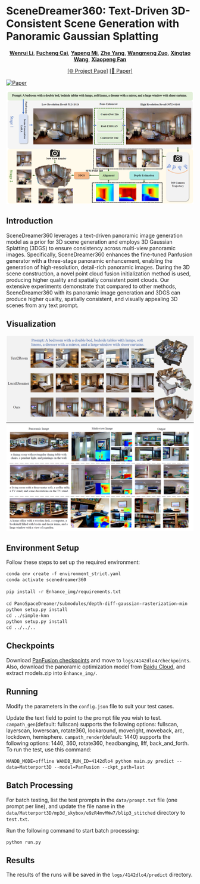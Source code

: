 # SceneDreamer360: Text-Driven 3D-Consistent Scene Generation with Panoramic Gaussian Splatting

<div align="center">

[**Wenrui Li**](https://liwrui.github.io/),
[**Fucheng Cai**](https://github.com/HITCai),
[**Yapeng Mi**](https://github.com/miyapeng),
[**Zhe Yang**](https://github.com/xia-zhe),
[**Wangmeng Zuo**](https://scholar.google.com/citations?user=rUOpCEYAAAAJ),
[**Xingtao Wang**](https://homepage.hit.edu.cn/xtwang),
[**Xiaopeng Fan**](https://scholar.google.cz/citations?hl=zh-CN&user=4LsZhDgAAAAJ&view_op=list_works&sortby=pubdate)

[\[🌐 Project Page\]](https://scenedreamer360.github.io/) [\[📜 Paper\]](https://arxiv.org/abs/2408.13711)
</div>



[![Paper](http://img.shields.io/badge/paper-arxiv.5811784-B31B1B.svg)](https://arxiv.org/abs/5811784)

![Model Pipeline](image.png)

## Introduction
SceneDreamer360 leverages a text-driven panoramic image generation model as a prior for 3D scene generation and employs 3D Gaussian Splatting (3DGS) to ensure consistency across multi-view panoramic images. Specifically, SceneDreamer360 enhances the fine-tuned Panfusion generator with a three-stage panoramic enhancement, enabling the generation of high-resolution, detail-rich panoramic images. During the 3D scene construction, a novel point cloud fusion initialization method is used, producing higher quality and spatially consistent point clouds. Our extensive experiments demonstrate that compared to other methods, SceneDreamer360 with its panoramic image generation and 3DGS can produce higher quality, spatially consistent, and visually appealing 3D scenes from any text prompt.

## Visualization
![Visual](visualization.png)
![Visual](visualization_sup.png)

## Environment Setup
Follow these steps to set up the required environment:
```shell
conda env create -f environment_strict.yaml
conda activate scenedreamer360

pip install -r Enhance_img/requirements.txt

cd PanoSpaceDreamer/submodules/depth-diff-gaussian-rasterization-min
python setup.py install
cd ../simple-knn
python setup.py install
cd ../../..
```

## Checkpoints
Download [PanFusion checkpoints](https://monashuni-my.sharepoint.com/:u:/g/personal/cheng_zhang_monash_edu/EeTrujeSOgdHh7vWsjXuMPAB8JtTaXS1uR8sp0y1kwQ4NQ?e=cI5jec) and move to `logs/4142dlo4/checkpoints`.
Also, download the panoramic optimization model from [Baidu Cloud](https://pan.baidu.com/s/1i_ypdWHknp2kqbjl0_zAuw?pwd=w2vr), and extract models.zip into `Enhance_img/`.

## Running
Modify the parameters in the `config.json` file to suit your test cases.

Update the text field to point to the prompt file you wish to test.
`campath_gen`(default: fullscan) supports the following options: fullscan, layerscan, lowerscan, rotate360, lookaround, moveright, moveback, arc, lockdown, hemisphere.
`campath_render`(default: 1440) supports the following options: 1440, 360, rotate360, headbanging, llff, back_and_forth.
To run the test, use this command:
```shell
WANDB_MODE=offline WANDB_RUN_ID=4142dlo4 python main.py predict --data=Matterport3D --model=PanFusion --ckpt_path=last
```

## Batch Processing
For batch testing, list the test prompts in the `data/prompt.txt` file (one prompt per line), and update the file name in the `data/Matterport3D/mp3d_skybox/e9zR4mvMWw7/blip3_stitched` directory to `test.txt`.

Run the following command to start batch processing:
```shell
python run.py
```

## Results
The results of the runs will be saved in the `logs/4142dlo4/predict` directory.


